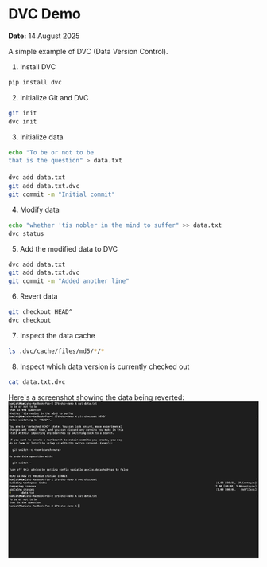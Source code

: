 # DVC Demo

**Date:** 14 August 2025

A simple example of DVC (Data Version Control).

1. Install DVC
```bash
pip install dvc
```

2. Initialize Git and DVC
```bash
git init
dvc init
```

3. Initialize data
```bash
echo "To be or not to be
that is the question" > data.txt

dvc add data.txt
git add data.txt.dvc
git commit -m "Initial commit"
```

4. Modify data
```bash
echo "whether 'tis nobler in the mind to suffer" >> data.txt
dvc status
```

5. Add the modified data to DVC
```bash
dvc add data.txt
git add data.txt.dvc
git commit -m "Added another line"
```

6. Revert data
```bash
git checkout HEAD^
dvc checkout
```

7. Inspect the data cache
```bash
ls .dvc/cache/files/md5/*/*
```

8. Inspect which data version is currently checked out
```bash
cat data.txt.dvc
```

Here's a screenshot showing the data being reverted:
![preview](preview.png)
